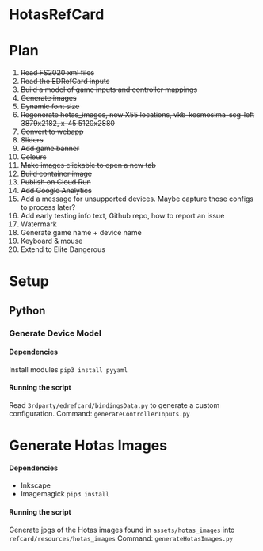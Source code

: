 # HotasRefCard

# Plan
1. ~~Read FS2020 xml files~~
2. ~~Read the EDRefCard inputs~~
3. ~~Build a model of game inputs and controller mappings~~
4. ~~Generate images~~
5. ~~Dynamic font size~~
6. ~~Regenerate hotas_images, new X55 locations, vkb-kosmosima-scg-left 3879x2182, x-45 5120x2880~~
7. ~~Convert to webapp~~
8. ~~Sliders~~
9.  ~~Add game banner~~
10. ~~Colours~~
11. ~~Make images clickable to open a new tab~~
12. ~~Build container image~~
13. ~~Publish on Cloud Run~~
14. ~~Add Google Analytics~~
15. Add a message for unsupported devices. Maybe capture those configs to process later?
16. Add early testing info text, Github repo, how to report an issue
17. Watermark
18. Generate game name + device name
19. Keyboard & mouse
20. Extend to Elite Dangerous


# Setup

## Python
### Generate Device Model
#### Dependencies
Install modules
```pip3 install pyyaml```
#### Running the script
Read `3rdparty/edrefcard/bindingsData.py` to generate a custom configuration.
Command:
```generateControllerInputs.py```

# Generate Hotas Images
#### Dependencies
* Inkscape
* Imagemagick
```pip3 install ```
#### Running the script
Generate jpgs of the Hotas images found in `assets/hotas_images` into `refcard/resources/hotas_images`
Command:
```generateHotasImages.py```
